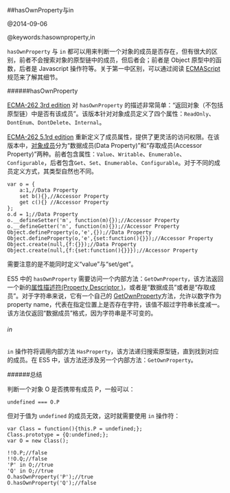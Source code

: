 ##hasOwnProperty与in

@2014-09-06

@keywords:hasownproperty,in

`hasOwnProperty` 与 `in` 都可以用来判断一个对象的成员是否存在，但有很大的区别，前者不会搜索对象的原型链中的成员，但后者会；前者是 Object 原型中的函数，后者是 Javascript 操作符等。关于第一中区别，可以通过阅读 [ECMAScript](http://www.ecma-international.org/publications/standards/Ecma-262.htm) 规范来了解其细节。



######hasOwnProperty

[ECMA-262 3rd edition](http://www.ecma-international.org/publications/files/ECMA-ST-ARCH/ECMA-262,%203rd%20edition,%20December%201999.pdf) 对 `hasOwnProperty` 的描述非常简单：“返回对象（不包括原型链）中是否有该成员”。该版本针对对象成员定义了四个属性：`ReadOnly`、`DontEnum`、`DontDelete`、`Internal`。

[ECMA-262 5.1rd edition](http://ecma-international.org/ecma-262/5.1/) 重新定义了成员属性，提供了更灵活的访问权限。在该版本中，[对象成员](http://ecma-international.org/ecma-262/5.1/#sec-8.6.1)分为“数据成员(Data Property)”和“存取成员(Accessor Property)”两种。前者包含属性：`Value`、`Writable`、`Enumerable`、`Configurable`，后者包含`Get`、`Set`、`Enumerable`、`Configurable`。对于不同的成员定义方式，其类型自然也不同。

    var o = {
        a:1,//Data Property
        set b(){},//Accessor Property
        get c(){} //Accessor Property
    };
    o.d = 1;//Data Property
    o.__defineSetter('m', function(m){});//Accessor Property
    o.__defineGetter('n', function(n){});//Accessor Property
    Object.defineProperty(o,'e',{});//Data Property
    Object.defineProperty(o,'e',{set:function(){}});//Accessor Property
    Object.create(null,{f:{}});//Data Property
    Object.create(null,{f:{set:function(){}}});//Accessor Property

需要注意的是不能同时定义“value”与“set/get”。


ES5 中的 `hasOwnProperty` 需要访问一个内部方法：`GetOwnProperty`，该方法返回一个新的[属性描述符(Property Descriptor )](http://ecma-international.org/ecma-262/5.1/#sec-8.10)，或者是“数据成员”或者是“存取成员”。对于字符串来说，它有一个自己的 [GetOwnProperty](http://ecma-international.org/ecma-262/5.1/#sec-15.5.5.2)方法，允许以数字作为 property name，代表在指定位置上是否存在字符，该值不超过字符串长度减一。该方法仅返回“数据成员”格式，因为字符串是不可变的。


###### in

`in` 操作符将调用内部方法 `HasProperty`，该方法递归搜索原型链，直到找到对应的成员。在 ES5 中，该方法还涉及另一个内部方法：`GetOwnProperty`。



######总结

判断一个对象 O 是否携带有成员 P，一般可以：

    undefined === O.P

但对于值为 `undefined` 的成员无效，这时就需要使用 `in` 操作符：
    
    var Class = function(){this.P = undefined;};
    Class.prototype = {Q:undefined;};
    var O = new Class();

    !!O.P;//false
    !!O.Q;//false
    'P' in O;//true
    'Q' in O;//true
    O.hasOwnProperty('P');//true
    O.hasOwnProperty('Q');//false
